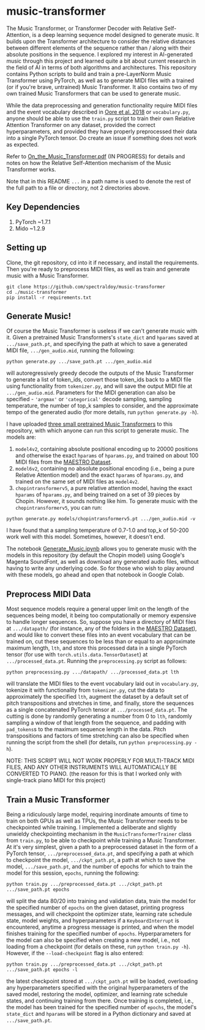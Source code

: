 # music-transformer

The Music Transformer, or Transformer Decoder with Relative Self-Attention, is a deep learning sequence model designed to generate music. It builds upon the Transformer architecture to consider the relative distances between different elements of the sequence rather than / along with their absolute positions in the sequence. I explored my interest in AI-generated music through this project and learned quite a bit about current research in the field of AI in terms of both algorithms and architectures. This repository contains Python scripts to build and train a pre-LayerNorm Music Transformer using PyTorch, as well as to generate MIDI files with a trained (or if you're brave, untrained) Music Transformer. It also contains two of my own trained Music Transformers that can be used to generate music.

While the data preprocessing and generation functionality require MIDI files and the event vocabulary described in [Oore et al. 2018](https://arxiv.org/pdf/1808.03715.pdf) or `vocabulary.py`, anyone should be able to use the `train.py` script to train their own Relative Attention Transformer on any dataset, provided the correct hyperparameters, and provided they have properly preprocessed their data into a single PyTorch tensor. Do create an issue if something does not work as expected.

Refer to [On_the_Music_Transformer.pdf](https://github.com/spectraldoy/music-transformer/blob/main/On_the_Music_Transformer.pdf) (IN PROGRESS) for details and notes on how the Relative Self-Attention mechanism of the Music Transformer works.

Note that in this README `...` in a path name is used to denote the rest of the full path to a file or directory, not 2 directories above.

## Key Dependencies
1. PyTorch ~1.7.1
2. Mido ~1.2.9

## Setting up
Clone, the git repository, cd into it if necessary, and install the requirements. Then you're ready to preprocess MIDI files, as well as train and generate music with a Music Transformer.
```shell
git clone https://github.com/spectraldoy/music-transformer
cd ./music-transformer
pip install -r requirements.txt
```

## Generate Music!
Of course the Music Transformer is useless if we can't generate music with it. Given a pretrained Music Transformers's `state_dict` and `hparams` saved at `.../save_path.pt`, and specifying the path at which to save a generated MIDI file, `.../gen_audio.mid`, running the following:
```shell
python generate.py .../save_path.pt .../gen_audio.mid
```
will autoregressively greedy decode the outputs of the Music Transformer to generate a list of token_ids, convert those token_ids back to a MIDI file using functionality from `tokenizer.py`, and will save the output MIDI file at `.../gen_audio.mid`. Parameters for the MIDI generation can also be specified - `'argmax'` or `'categorical'` decode sampling, sampling temperature, the number of top_k samples to consider, and the approximate tempo of the generated audio (for more details, run `python generate.py -h`).

I have uploaded [three small pretrained Music Transformers](https://github.com/spectraldoy/music-transformer/blob/main/models) to this repository, with which anyone can run this script to generate music. The models are:
1. `model4v2`, containing absolute positional encoding up to 20000 positions and otherwise the exact `hparams` of `hparams.py`, and trained on about 100 MIDI files from the [MAESTRO Dataset](https://magenta.tensorflow.org/datasets/maestro). 
2. `model6v2`, containing no absolute positional encoding (i.e., being a pure Relative Attention model) and the exact `hparams` of `hparams.py`, and trained on the same set of MIDI files as `model4v2`.
3. `chopintransformerv5`, a pure relative attention model, having the exact `hparams` of `hparams.py`, and being trained on a set of 39 pieces by Chopin. However, it sounds nothing like him.
To generate music with the `chopintransformerv5`, you can run:
```shell
python generate.py models/chopintransformerv5.pt .../gen_audio.mid -v
```
I have found that a sampling temperature of 0.7-1.0 and top_k of 50-200 work well with this model. Sometimes, however, it doesn't end.

The notebook [Generate_Music.ipynb](https://github.com/spectraldoy/music-transformer/blob/main/Generate_Music.ipynb) allows you to generate music with the models in this repository (by default the Chopin model) using Google's Magenta SoundFont, as well as download any generated audio files, without having to write any underlying code. So for those who wish to play around with these models, go ahead and open that notebook in Google Colab.

## Preprocess MIDI Data
Most sequence models require a general upper limit on the length of the sequences being model, it being too computationally or memory expensive to handle longer sequences. So, suppose you have a directory of MIDI files at `.../datapath/` (for instance, any of the folders in the [MAESTRO Dataset](https://magenta.tensorflow.org/datasets/maestro)), and would like to convert these files into an event vocabulary that can be trained on, cut these sequences to be less than or equal to an approximate maximum length, `lth`, and store this processed data in a single PyTorch tensor (for use with `torch.utils.data.TensorDataset`) at `.../processed_data.pt`. Running the `preprocessing.py` script as follows:
```shell
python preprocessing.py .../datapath/ .../processed_data.pt lth
```
will translate the MIDI files to the event vocabulary laid out in `vocabulary.py`, tokenize it with functionality from `tokenizer.py`, cut the data to approximately the specified `lth`, augment the dataset by a default set of pitch transpositions and stretches in time, and finally, store the sequences as a single concatenated PyTorch tensor at `.../processed_data.pt`. The cutting is done by randomly generating a number from 0 to `lth`, randomly sampling a window of that length from the sequence, and padding with `pad_tokens`s to the maximum sequence length in the data. Pitch transpositions and factors of time stretching can also be specified when running the script from the shell (for details, run `python preprocessing.py -h`).

NOTE: THIS SCRIPT WILL NOT WORK PROPERLY FOR MULTI-TRACK MIDI FILES, AND ANY OTHER INSTRUMENTS WILL AUTOMATICALLY BE CONVERTED TO PIANO.
(the reason for this is that I worked only with single-track piano MIDI for this project)

## Train a Music Transformer
Being a ridiculously large model, requiring inordinate amounts of time to train on both GPUs as well as TPUs, the Music Transformer needs to be checkpointed while training. I implemented a deliberate and slightly unwieldy checkpointing mechanism in the `MusicTransformerTrainer` class from `train.py`, to be able to checkpoint while training a Music Transformer. At it's very simplest, given a path to a preprocessed dataset in the form of a PyTorch tensor, `.../preprocessed_data.pt`, and specifying a path at which to checkpoint the model, `.../ckpt_path.pt`, a path at which to save the model, `.../save_path.pt`, and the number of epochs for which to train the model for this session, `epochs`, running the following:
```shell
python train.py .../preprocessed_data.pt .../ckpt_path.pt .../save_path.pt epochs
```
will split the data 80/20 into training and validation data, train the model for the specified number of `epochs` on the given dataset, printing progress messages, and will checkpoint the optimizer state, learning rate schedule state, model weights, and hyperparameters if a `KeyboardInterrupt` is encountered, anytime a progress message is printed, and when the model finishes training for the specified number of `epochs`. Hyperparameters for the model can also be specified when creating a new model, i.e., not loading from a checkpoint (for details on these, run `python train.py -h`). However, if the `--load-checkpoint` flag is also entered:
```shell
python train.py .../preprocessed_data.pt .../ckpt_path.pt .../save_path.pt epochs -l
```
the latest checkpoint stored at `.../ckpt_path.pt` will be loaded, overloading any hyperparameters specified with the original hyperparameters of the saved model, restoring the model, optimizer, and learning rate schedule states, and continuing training from there. Once training is completed, i.e., the model has been trained for the specified number of `epochs`, the model's `state_dict` and `hparams` will be stored in a Python dictionary and saved at `.../save_path.pt`.
